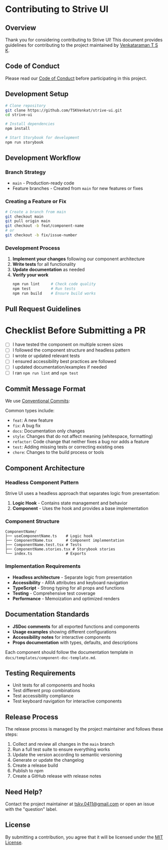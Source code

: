 # Contributing to Strive UI

## Overview

Thank you for considering contributing to Strive UI! This document provides guidelines for contributing to the project maintained by [Venkataraman T S K](https://github.com/TSKVenkat).

## Code of Conduct

Please read our [Code of Conduct](./CODE_OF_CONDUCT.md) before participating in this project.

## Development Setup

```bash
# Clone repository
git clone https://github.com/TSKVenkat/strive-ui.git
cd strive-ui

# Install dependencies
npm install

# Start Storybook for development
npm run storybook
```

## Development Workflow

### Branch Strategy

- `main` - Production-ready code
- Feature branches - Created from `main` for new features or fixes

### Creating a Feature or Fix

```bash
# Create a branch from main
git checkout main
git pull origin main
git checkout -b feat/component-name
# or
git checkout -b fix/issue-number
```

### Development Process

1. **Implement your changes** following our component architecture
2. **Write tests** for all functionality
3. **Update documentation** as needed
4. **Verify your work**
   ```bash
   npm run lint     # Check code quality
   npm test         # Run tests
   npm run build    # Ensure build works
   ```

## Pull Request Guidelines

# Checklist Before Submitting a PR

- [ ] I have tested the component on multiple screen sizes
- [ ] I followed the component structure and headless pattern
- [ ] I wrote or updated relevant tests
- [ ] I ensured accessibility best practices are followed
- [ ] I updated documentation/examples if needed
- [ ] I ran `npm run lint` and `npm test`

## Commit Message Format

We use [Conventional Commits](https://www.conventionalcommits.org/):

Common types include:
- `feat`: A new feature
- `fix`: A bug fix
- `docs`: Documentation only changes
- `style`: Changes that do not affect meaning (whitespace, formatting)
- `refactor`: Code change that neither fixes a bug nor adds a feature
- `test`: Adding missing tests or correcting existing ones
- `chore`: Changes to the build process or tools

## Component Architecture

### Headless Component Pattern

Strive UI uses a headless approach that separates logic from presentation:

1. **Logic Hook** - Contains state management and behavior
2. **Component** - Uses the hook and provides a base implementation

### Component Structure

```
ComponentName/
├── useComponentName.ts    # Logic hook
├── ComponentName.tsx      # Component implementation
├── ComponentName.test.tsx # Tests
├── ComponentName.stories.tsx # Storybook stories
└── index.ts               # Exports
```

### Implementation Requirements

- **Headless architecture** - Separate logic from presentation
- **Accessibility** - ARIA attributes and keyboard navigation
- **TypeScript** - Strong typing for all props and functions
- **Testing** - Comprehensive test coverage
- **Performance** - Memoization and optimized renders

## Documentation Standards

- **JSDoc comments** for all exported functions and components
- **Usage examples** showing different configurations
- **Accessibility notes** for interactive components
- **Props documentation** with types, defaults, and descriptions

Each component should follow the documentation template in `docs/templates/component-doc-template.md`.

## Testing Requirements

- Unit tests for all components and hooks
- Test different prop combinations
- Test accessibility compliance
- Test keyboard navigation for interactive components

## Release Process

The release process is managed by the project maintainer and follows these steps:

1. Collect and review all changes in the `main` branch
2. Run a full test suite to ensure everything works
3. Update the version according to semantic versioning
4. Generate or update the changelog
5. Create a release build
6. Publish to npm
7. Create a GitHub release with release notes

## Need Help?

Contact the project maintainer at tskv.0411@gmail.com or open an issue with the "question" label.

## License

By submitting a contribution, you agree that it will be licensed under the [MIT License](LICENSE).